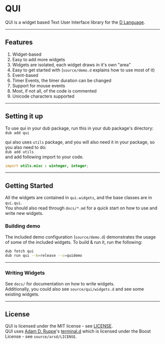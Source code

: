 # QUI

QUI is a widget based Text User Interface library for the [D Language](http://dlang.org/).

---

## Features

1. Widget-based
1. Easy to add more widgets
1. Widgets are isolated, each widget draws in it's own "area"
1. Easy to get started with (`source/demo.d` explains how to use most of it)
1. Event-based
1. Timer Events, the timer duration can be changed
1. Support for mouse events
1. Most, if not all, of the code is commented
1. Unicode characters supported

---

## Setting it up

To use qui in your dub package, run this in your dub package's directory:  
`dub add qui`  

qui also uses `utils` package, and you will also need it in your package, so you also need to do:  
`dub add utils`  
and add following import to your code.
```D
import utils.misc : uinteger, integer;
```

---

## Getting Started

All the widgets are contained in `qui.widgets`, and the base classes are in `qui.qui`.  
You should also read through `docs/*.md` for a quick start on how to use and write new widgets.

### Building demo

The included demo configuration (`source/demo.d`) demonstrates the usage of some of the included widgets. To build & run it, run the following:

```bash
dub fetch qui
dub run qui --b=release --c=quidemo
```

---

### Writing Widgets

See `docs/` for documentation on how to write widgets.  
Additionally, you could also see `source/qui/widgets.d` and see some existing widgets.

---

## License
QUI is licensed under the MIT license - see [LICENSE](LICENSE).  
QUI uses [Adam D. Ruppe](https://github.com/adamdruppe)'s [terminal.d](https://github.com/adamdruppe/arsd/blob/master/terminal.d) which is licensed under the Boost License - see `source/arsd/LICENSE`.
